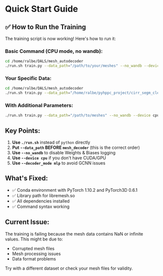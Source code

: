 # Quick Start Guide

## ✅ How to Run the Training

The training script is now working! Here's how to run it:

### Basic Command (CPU mode, no wandb):
```bash
cd /home/ralbe/DALS/mesh_autodecoder
./run.sh train.py --data_path="/path/to/your/meshes" --no_wandb --device cpu mesh_decoder --decoder_mode mlp
```

### Your Specific Data:
```bash
cd /home/ralbe/DALS/mesh_autodecoder
./run.sh train.py --data_path="/home/ralbe/pyhppc_project/cirr_segm_clean/processed_data_trained_all/cirrhotic/T1_meshes/GT" --no_wandb --device cpu mesh_decoder --decoder_mode mlp
```

### With Additional Parameters:
```bash
./run.sh train.py --data_path="/path/to/meshes" --no_wandb --device cpu mesh_decoder --decoder_mode mlp --num_epochs 10 --batch_size 2
```

## Key Points:

1. **Use `./run.sh`** instead of `python` directly
2. **Put `--data_path` BEFORE `mesh_decoder`** (this is the correct order)
3. **Use `--no_wandb`** to disable Weights & Biases logging
4. **Use `--device cpu`** if you don't have CUDA/GPU
5. **Use `--decoder_mode mlp`** to avoid GCNN issues

## What's Fixed:

- ✅ Conda environment with PyTorch 1.10.2 and PyTorch3D 0.6.1
- ✅ Library path for libremesh.so
- ✅ All dependencies installed
- ✅ Command syntax working

## Current Issue:

The training is failing because the mesh data contains NaN or infinite values. This might be due to:
- Corrupted mesh files
- Mesh processing issues
- Data format problems

Try with a different dataset or check your mesh files for validity.
